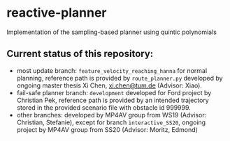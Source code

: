# reactive-planner

Implementation of the sampling-based planner using quintic polynomials

## Current status of this repository:

+ most update branch: `feature_velocity_reaching_hanna` for normal planning, reference path is provided by `route_planner.py` developed by ongoing master thesis Xi Chen, xi.chen@tum.de (Advisor: Xiao).
+ fail-safe planner branch: `development` developed for Ford project by Christian Pek, reference path is provided by an intended trajectory stored in the provided scenario file with obstacle id 999999.
+ other branches: developed by MP4AV group from WS19 (Advisor: Christian, Stefanie), except for branch `interactive_SS20`, ongoing project by MP4AV group from SS20 (Advisor: Moritz, Edmond)